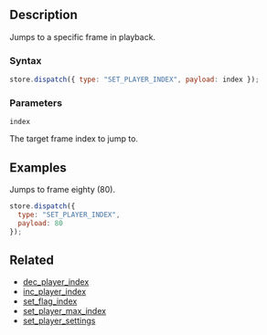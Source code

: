 ## Description

Jumps to a specific frame in playback.

### Syntax

```js
store.dispatch({ type: "SET_PLAYER_INDEX", payload: index });
```

### Parameters

`index`

The target frame index to jump to.

## Examples

Jumps to frame eighty (80).

```js
store.dispatch({
  type: "SET_PLAYER_INDEX",
  payload: 80
});
```

## Related

- [dec_player_index](./dec_player_index.md)
- [inc_player_index](./inc_player_index.md)
- [set_flag_index](./set_flag_index.md)
- [set_player_max_index](./set_player_max_index.md)
- [set_player_settings](./set_player_settings.md)

